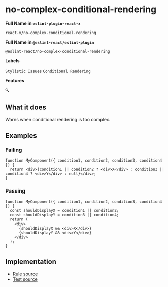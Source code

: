 # no-complex-conditional-rendering

**Full Name in `eslint-plugin-react-x`**

```plain copy
react-x/no-complex-conditional-rendering
```

**Full Name in `@eslint-react/eslint-plugin`**

```plain copy
@eslint-react/no-complex-conditional-rendering
```

**Labels**

`Stylistic Issues` `Conditional Rendering`

**Features**

`🔍`

## What it does

Warns when conditional rendering is too complex.

## Examples

### Failing

```tsx
function MyComponent({ condition1, condition2, condition3, condition4 }) {
  return <div>{condition1 || condition2 ? <div>X</div> : condition3 || condition4 ? <div>Y</div> : null}</div>;
}
```

### Passing

```tsx
function MyComponent({ condition1, condition2, condition3, condition4 }) {
  const shouldDisplayX = condition1 || condition2;
  const shouldDisplayY = condition3 || condition4;
  return (
    <div>
      {shouldDisplayX && <div>X</div>}
      {shouldDisplayY && <div>Y</div>}
    </div>
  );
}
```

## Implementation

- [Rule source](https://github.com/rEl1cx/eslint-react/tree/main/packages/plugins/eslint-plugin-react-x/src/rules/no-complex-conditional-rendering.ts)
- [Test source](https://github.com/rEl1cx/eslint-react/tree/main/packages/plugins/eslint-plugin-react-x/src/rules/no-complex-conditional-rendering.spec.ts)
